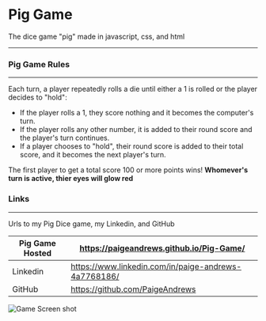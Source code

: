 # Pig Game
The dice game "pig" made in javascript, css, and html
___
### Pig Game Rules
___
Each turn, a player repeatedly rolls a die until either a 1 is rolled or the player decides to "hold":

* If the player rolls a 1, they score nothing and it becomes the computer's turn.
* If the player rolls any other number, it is added to their round score and the player's turn continues.
* If a player chooses to "hold", their round score is added to their total score, and it becomes the next player's turn.

The first player to get a total score 100 or more points wins!
**Whomever's turn is active, thier eyes will glow red**

### Links
___
Urls to my Pig Dice game, my Linkedin, and GitHub

| Pig Game Hosted | https://paigeandrews.github.io/Pig-Game/ |
| ------ | ------ |
| Linkedin | https://www.linkedin.com/in/paige-andrews-4a7768186/ |
| GitHub | https://github.com/PaigeAndrews |



![Game Screen shot](https://raw.github.com/PaigeAndrews/Pig-Game/master/screenShot/GameScreenShot.png "Pig")
